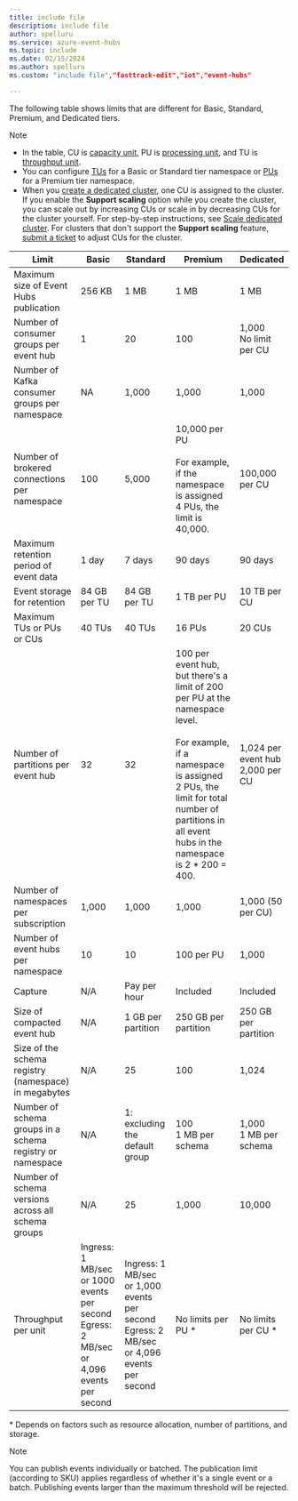 ```yaml
---
title: include file
description: include file
author: spelluru
ms.service: azure-event-hubs
ms.topic: include
ms.date: 02/15/2024
ms.author: spelluru
ms.custom: "include file","fasttrack-edit","iot","event-hubs"

---
```


The following table shows limits that are different for Basic, Standard, Premium, and Dedicated tiers.

> [!NOTE]
> - In the table, CU is [capacity unit](../event-hubs-dedicated-overview.md), PU is [processing unit](../event-hubs-scalability.md#processing-units), and TU is [throughput unit](../event-hubs-scalability.md#throughput-units).
> - You can configure [TUs](../event-hubs-auto-inflate.md#use-azure-portal) for a Basic or Standard tier namespace or [PUs](../configure-processing-units-premium-namespace.md) for a Premium tier namespace.
> - When you [create a dedicated cluster](../event-hubs-dedicated-cluster-create-portal.md#create-an-event-hubs-dedicated-cluster), one CU is assigned to the cluster. If you enable the **Support scaling** option while you create the cluster, you can scale out by increasing CUs or scale in by decreasing CUs for the cluster yourself. For step-by-step instructions, see [Scale dedicated cluster](../event-hubs-dedicated-cluster-create-portal.md#scale-a-dedicated-cluster). For clusters that don't support the **Support scaling** feature, [submit a ticket](../event-hubs-dedicated-cluster-create-portal.md#submit-a-support-request) to adjust CUs for the cluster.

| Limit | Basic | Standard | Premium | Dedicated |
| ----- | ----- | -------- | -------- | --------- | 
| Maximum size of Event Hubs publication | 256 KB | 1 MB | 1 MB | 1 MB |
| Number of consumer groups per event hub | 1 | 20 | 100 | 1,000<br/>No limit per CU |
| Number of Kafka consumer groups per namespace | NA | 1,000 | 1,000 | 1,000 |
| Number of brokered connections per namespace | 100 | 5,000 | 10,000 per PU<br/><br/>For example, if the namespace is assigned 4 PUs, the limit is 40,000. | 100,000 per CU |
| Maximum retention period of event data | 1 day | 7 days | 90 days | 90 days |
| Event storage for retention | 84 GB per TU | 84 GB per TU | 1 TB per PU | 10 TB per CU | 
| Maximum TUs or PUs or CUs | 40 TUs | 40 TUs | 16 PUs | 20 CUs |
| Number of partitions per event hub | 32 | 32 | 100 per event hub, but there's a limit of 200 per PU at the namespace level.<br/><br/> For example, if a namespace is assigned 2 PUs, the limit for total number of partitions in all event hubs in the namespace is 2 * 200 = 400. | 1,024 per event hub<br/> 2,000 per CU |
| Number of namespaces per subscription | 1,000 | 1,000 | 1,000 | 1,000 (50 per CU) |
| Number of event hubs per namespace | 10 | 10 | 100 per PU | 1,000 |
| Capture | N/A | Pay per hour | Included | Included |
| Size of compacted event hub | N/A | 1 GB per partition | 250 GB per partition | 250 GB per partition |
| Size of the schema registry (namespace) in megabytes | N/A | 25 | 100 | 1,024 |
| Number of schema groups in a schema registry or namespace | N/A | 1: excluding the default group | 100 <br/>1 MB per schema | 1,000<br/>1 MB per schema |
| Number of schema versions across all schema groups | N/A | 25 | 1,000 | 10,000 |
| Throughput per unit | Ingress: 1 MB/sec or 1000 events per second<br/>Egress: 2 MB/sec or 4,096 events per second | Ingress: 1 MB/sec or 1,000 events per second<br/>Egress: 2 MB/sec or 4,096 events per second | No limits per PU * | No limits per CU * |

\* Depends on factors such as resource allocation, number of partitions, and storage.

> [!NOTE]
> You can publish events individually or batched. The publication limit (according to SKU) applies regardless of whether it's a single event or a batch. Publishing events larger than the maximum threshold will be rejected.
